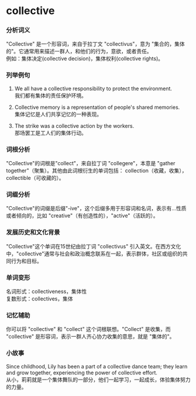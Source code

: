 # collective

### 分析词义

  

"Collective" 是一个形容词，来自于拉丁文 "collectivus"，意为 "集合的，集体的"。它通常用来描述一群人，和他们的行为，意欲，或者责任。  
例如：集体决定(collective decision)，集体权利(collective rights)。

  

### 列举例句

  

1.  We all have a collective responsibility to protect the environment.  
    我们都有集体的责任保护环境。
    
      
    
2.  Collective memory is a representation of people's shared memories.  
    集体记忆是人们共享记忆的一种表现。
    
      
    
3.  The strike was a collective action by the workers.  
    那场罢工是工人们的集体行动。
    
      
    

  

### 词根分析

  

"Collective"的词根是"collect"，来自拉丁词 "collegere"，本意是 "gather together"（聚集）。其他由此词根衍生的单词包括： collection（收藏，收集），collectible（可收藏的）。

  

### 词缀分析

  

"Collective"的词缀是后缀"-ive"，这个后缀多用于形容词和名词，表示有...性质或者倾向的，比如 "creative"（有创造性的），"active"（活跃的）。

  

### 发展历史和文化背景

  

"Collective"这个单词在15世纪由拉丁词 "collectivus" 引入英文。在西方文化中，"collective"通常与社会和政治概念联系在一起，表示群体，社区或组织的共同行为和目标。

  

### 单词变形

  

名词形式：collectiveness，集体性  
复数形式：collectives，集体

  

### 记忆辅助

  

你可以将 "collective" 和 "collect" 这个词根联想。"Collect" 是收集，而 "collective" 是形容词，表示一群人齐心协力收集的意思，就是 "集体的"。

  

### 小故事

  

Since childhood, Lily has been a part of a collective dance team; they learn and grow together, experiencing the power of collective effort.  
从小，莉莉就是一个集体舞队的一部分，他们一起学习，一起成长，体验集体努力的力量。
